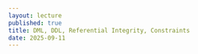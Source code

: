 ```yaml
---
layout: lecture
published: true
title: DML, DDL, Referential Integrity, Constraints
date: 2025-09-11
---
```


